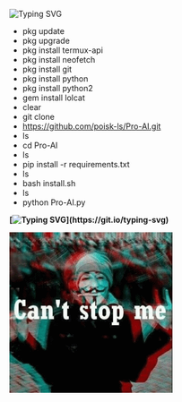 
![Typing SVG](https://readme-typing-svg.herokuapp.com?color=%2349F707&size=30&lines=☣️+Pro+-+AI+command+☣️)
- pkg update
- pkg upgrade
- pkg install termux-api
- pkg install neofetch
- pkg install git
- pkg install python
- pkg install python2
- gem install lolcat
- clear
- git clone 
- https://github.com/poisk-ls/Pro-AI.git
- ls
- cd Pro-AI
- ls
- pip install -r requirements.txt
- ls
- bash install.sh
- ls
- python Pro-AI.py

**[![Typing SVG](https://readme-typing-svg.herokuapp.com?font=Fira+Code&size=26&pause=1000&color=F7D628&center=false&width=435&lines=...enjoy!!)](https://git.io/typing-svg)**

![Alt text](https://github.com/poisk-ls/poisk-ls/blob/main/My%20Database%20Work/gif/120407.gif)
